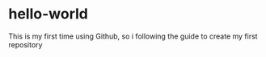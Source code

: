 # hello-world
This is my first time using Github, so i following the guide to create my first repository
